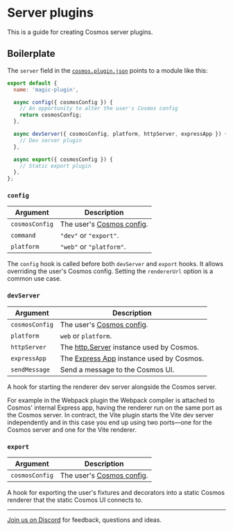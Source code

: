 # Server plugins

This is a guide for creating Cosmos server plugins.

## Boilerplate

The `server` field in the [`cosmos.plugin.json`](./plugin-config.md) points to a module like this:

```js
export default {
  name: 'magic-plugin',

  async config({ cosmosConfig }) {
    // An opportunity to alter the user's Cosmos config
    return cosmosConfig;
  },

  async devServer({ cosmosConfig, platform, httpServer, expressApp }) {
    // Dev server plugin
  },

  async export({ cosmosConfig }) {
    // Static export plugin
  },
};
```

### `config`

| Argument       | Description                                            |
| -------------- | ------------------------------------------------------ |
| `cosmosConfig` | The user's [Cosmos config](../usage/configuration.md). |
| `command`      | `"dev"` or `"export"`.                                 |
| `platform`     | `"web"` or `"platform"`.                               |

The `config` hook is called before both `devServer` and `export` hooks. It allows overriding the user's Cosmos config. Setting the `rendererUrl` option is a common use case.

### `devServer`

| Argument       | Description                                                                                   |
| -------------- | --------------------------------------------------------------------------------------------- |
| `cosmosConfig` | The user's [Cosmos config](../usage/configuration.md).                                        |
| `platform`     | `web` or `platform`.                                                                          |
| `httpServer`   | The [http.Server](https://nodejs.org/api/http.html#class-httpserver) instance used by Cosmos. |
| `expressApp`   | The [Express App](https://expressjs.com/en/4x/api.html#app) instance used by Cosmos.          |
| `sendMessage`  | Send a message to the Cosmos UI.                                                              |

A hook for starting the renderer dev server alongside the Cosmos server.

For example in the Webpack plugin the Webpack compiler is attached to Cosmos' internal Express app, having the renderer run on the same port as the Cosmos server. In contract, the Vite plugin starts the Vite dev server independently and in this case you end up using two ports—one for the Cosmos server and one for the Vite renderer.

### `export`

| Argument       | Description                                            |
| -------------- | ------------------------------------------------------ |
| `cosmosConfig` | The user's [Cosmos config](../usage/configuration.md). |

A hook for exporting the user's fixtures and decorators into a static Cosmos renderer that the static Cosmos UI connects to.

---

[Join us on Discord](https://discord.gg/3X95VgfnW5) for feedback, questions and ideas.
